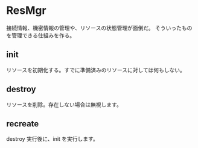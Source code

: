 # ResMgr

接続情報、機密情報の管理や、リソースの状態管理が面倒だ。
そういったものを管理できる仕組みを作る。

## init

リソースを初期化する。すでに準備済みのリソースに対しては何もしない。

## destroy

リソースを削除。存在しない場合は無視します。

## recreate

destroy 実行後に、init を実行します。
